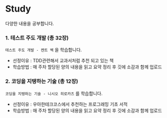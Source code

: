 # Study
다양한 내용을 공부합니다.

### 1. 테스트 주도 개발 (총 32장)
`테스트 주도 개발 - 켄트 벡` 을 학습합니다.
- 선정이유 : TDD관련해서 교과서처럼 추천 되고 있는 책
- 학습방법 : 매 주차 할당된 양의 내용을 읽고 요약 정리 후 깃에 소감과 함께 업로드


### 2. 코딩을 지탱하는 기술 (총 12장)
`코딩을 지탱하는 기술 - 니시오 히로카즈` 를 학습합니다.
- 선정이유 : 우아한테크코스에서 추천하는 프로그래밍 기초 서적
- 학습방법 : 매 주차 할당된 양의 내용을 읽고 요약 정리 후 깃에 소감과 함께 업로드 
